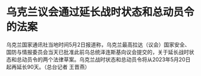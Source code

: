 # 乌克兰议会通过延长战时状态和总动员令的法案

乌克兰国家通讯社当地时间5月2日报道称，乌克兰最高拉达（议会）国家安全、国防与情报委员会当天已批准此前乌总统泽连斯基向议会提交的，关于延长战时状态和总动员令的两个法律草案。乌克兰战时状态和总动员令将从2023年5月20日起再延长90天。（总台记者
王晋燕）

